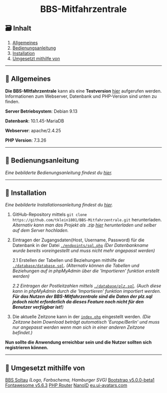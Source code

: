 <h1 align="center">BBS-Mitfahrzentrale</h1>

## :card_file_box: Inhalt

1. [Allgemeines](#allgemeines)
2. [Bedienungsanleitung](#page_facing_up-bedienungsanleitung)
3. [Installation](#wrench-installation)
4. [Umgesetzt mithilfe von](#link-umgesetzt-mithilfe-von)

---

## 🧐 Allgemeines

**Die BBS-MItfahrzentrale** kann als eine **Testversion** [hier](https://bbs.dulliag.de) aufgerufen werden. Informationen zum Webserver, Datenbank und PHP-Version sind unten zu finden.

**Server Betriebsystem**: Debian 9.13

**Datenbank**: 10.1.45-MariaDB

**Webserver**: apache/2.4.25

**PHP Version**: 7.3.26

---

## :page_facing_up: Bedienungsanleitung

_Eine bebilderte Bedienungsanleitung findest du [hier](./assets/doc/Bedienungsanleitung.pdf)._

---

## :wrench: Installation

_Eine bebilderte Installationsanleitung findest du [hier](./assets/doc/Installieren.pdf)._

1. GitHub-Repository mittels `git clone https://github.com/tklein1801/BBS-Mitfahrzentrale.git` herunterladen. _Alternativ kann man das Projekt als .zip [hier](https://github.com/tklein1801/BBS-Mitfahrzentrale/archive/main.zip) herunterladen und selber auf dem Server hochladen._

2. Eintragen der Zugangsdaten(Host, Username, Password) für die Datenbank in der Datei [`./endpoints/sql.php`](endpoints/sql.php)
   _(Der Datenbankname wurde bereits voreingestellt und muss nicht mehr angepasst werden)_

   2.1 Erstellen der Tabellen und Beziehungen mithilfe der [`./database/database.sql`](database/database.sql).
   _(Alternativ können die Tabellen und Beziehungen auf in phpMyAdmin über die 'Importieren' funktion erstellt werden)_

   _2.2 Eintragen der Postleitzahlen mittels [`./database/plz.sql`](database/plz.sql)._
   _(Auch diese kann in phpMyAdmin durch die 'Importieren' funktion importiert werden. **Für das Nutzen der BBS-Mitfahrzentrale sind die Daten der plz.sql jedoch nicht erforderlich da dieses Feature noch nicht für den Benutzer verfügbar ist!**)_

3. Die aktuelle Zeitzone kann in der [`index.php`](index.php#L9) eingestellt werden.
   _(Die Zeitzone beim Download beträgt automatisch 'Europe/Berlin' und muss nur angepasst werden wenn man sich in einer anderen Zeitzone befindet.)_

**Nun sollte die Anwendung erreichbar sein und die Nutzer sollten sich registrieren können.**

---

## :link: Umgesetzt mithilfe von

[BBS Soltau](https://bbssoltau.de) _(Logo, Farbschema, Hamburger SVG)_
[Bootstrap v5.0.0-beta1](https://getbootstrap.com/)
[Fontawesome v5.6.3](https://fontawesome.com)
[PHP Router](https://github.com/steampixel/simplePHPRouter/tree/master)
[NanoID](https://github.com/ai/nanoid)
[eu.ui-avatars.com](eu.ui-avatars.com)
